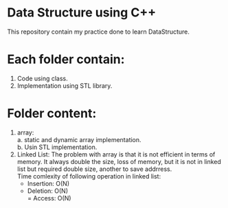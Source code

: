 # Data Structure using C++
This repository contain my practice done to learn DataStructure.

# Each folder contain:
  1. Code using class.
  2. Implementation using STL library.

# Folder content:
  1. array:<br>
      a. static and dynamic array implementation.<br>
      b. Usin STL implementation.<br>
  2. Linked List: The problem with array is that it is not efficient in terms of memory. It always double the size, loss of memory, but it is not in linked list but required double size, another to save addrress.<br>
     Time comlexity of following operation in linked list:<br>
        - Insertion: O(N)<br>
        - Deletion:  O(N)<br>
        = Access:    O(N)<br>
